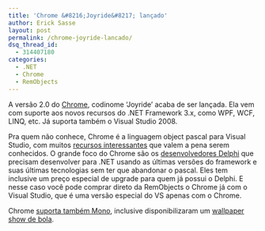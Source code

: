 ```yaml
---
title: 'Chrome &#8216;Joyride&#8217; lançado'
author: Erick Sasse
layout: post
permalink: /chrome-joyride-lancado/
dsq_thread_id:
  - 314407180
categories:
  - .NET
  - Chrome
  - RemObjects
---
```

A versão 2.0 do [Chrome][1], codinome &#8216;Joyride&#8217; acaba de ser lançada. Ela vem com suporte aos novos recursos do .NET Framework 3.x, como WPF, WCF, LINQ, etc. Já suporta também o Visual Studio 2008.

Pra quem não conhece, Chrome é a linguagem object pascal para Visual Studio, com muitos [recursos interessantes][2] que valem a pena serem conhecidos. O grande foco do Chrome são os [desenvolvedores Delphi][3] que precisam desenvolver para .NET usando as últimas versões do framework e suas últimas tecnologias sem ter que abandonar o pascal. Eles tem inclusive um preço especial de upgrade para quem já possui o Delphi. E nesse caso você pode comprar direto da RemObjects o Chrome já com o Visual Studio, que é uma versão especial do VS apenas com o Chrome.

Chrome [suporta também Mono][4], inclusive disponibilizaram um [wallpaper show de bola][5].

 [1]: http://www.remobjects.com/chrome
 [2]: http://www.remobjects.com/page.asp?id={6E14CE42-6E2E-4B92-A710-E4212E15D61E}
 [3]: http://www.remobjects.com/page.asp?id={8D540960-6545-4BF5-8FF0-C71EB9555D86}
 [4]: http://www.remobjects.com/page.asp?id={E27A8098-D6D8-4961-8807-8653714104F9}
 [5]: http://www.remobjects.com/wallpapers/